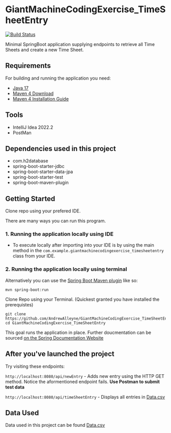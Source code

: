 # GiantMachineCodingExercise_TimeSheetEntry

[![Build Status](https://app.travis-ci.com/AndrewAlleyne/GiantMachineCodingExercise_TimeSheetEntry.svg?branch=master)](https://app.travis-ci.com/AndrewAlleyne/GiantMachineCodingExercise_TimeSheetEntry)

Minimal SpringBoot application supplying endpoints to retrieve all Time Sheets and create a new Time Sheet.

## Requirements

For building and running the application you need:

- [Java 17](https://openjdk.org/projects/jdk/17/#:~:text=JDK%2017%20is%20the%20open-source%20reference%20implementation%20of,Oracle%3B%20binaries%20from%20other%20vendors%20will%20follow%20shortly.)
- [Maven 4 Download](https://maven.apache.org/download.cgi)
- [Maven 4 Installation Guide](https://maven.apache.org/install.html)

## Tools

- IntelliJ Idea 2022.2
- PostMan

## Dependencies used in this project

- com.h2database
- spring-boot-starter-jdbc
- spring-boot-starter-data-jpa
- spring-boot-starter-test
- spring-boot-maven-plugin

## Getting Started

Clone repo using your prefered IDE.

There are many ways you can run this program.

### 1. Running the application locally using IDE

- To execute locally after importing into your IDE is by using the main method in the `com.example.giantmachinecodingexercise_timesheetentry` class from your IDE.

### 2. Running the application locally using terminal

Alternatively you can use the [Spring Boot Maven plugin](https://docs.spring.io/spring-boot/docs/current/reference/html/build-tool-plugins-maven-plugin.html) like so:

```
mvn spring-boot:run
```

Clone Repo using your Terminal. (Quickest granted you have installed the prerequistes)

```
git clone https://github.com/AndrewAlleyne/GiantMachineCodingExercise_TimeSheetEntry.git
cd GiantMachineCodingExercise_TimeSheetEntry
```

This goal runs the application in place. Further doucmentation can be sourced [on the Spring Documentation Website](https://docs.spring.io/spring-boot/docs/3.1.x-SNAPSHOT/maven-plugin/reference/pdf/spring-boot-maven-plugin-reference.pdf)

## After you've launched the project

Try visiting these endpoints:

`http://localhost:8080/api/newEntry` - Adds new entry using the HTTP GET method.
Notice the aformentioned endpoint fails. **Use Postman to submit test data**

`http://localhost:8080/api/timeSheetEntry` - Displays all entries in [Data.csv](https://github.com/AndrewAlleyne/GiantMachineCodingExercise_TimeSheetEntry/blob/master/src/main/resources/file.csv)


## Data Used

Data used in this project can be found [Data.csv](https://github.com/AndrewAlleyne/GiantMachineCodingExercise_TimeSheetEntry/blob/master/src/main/resources/file.csv)
